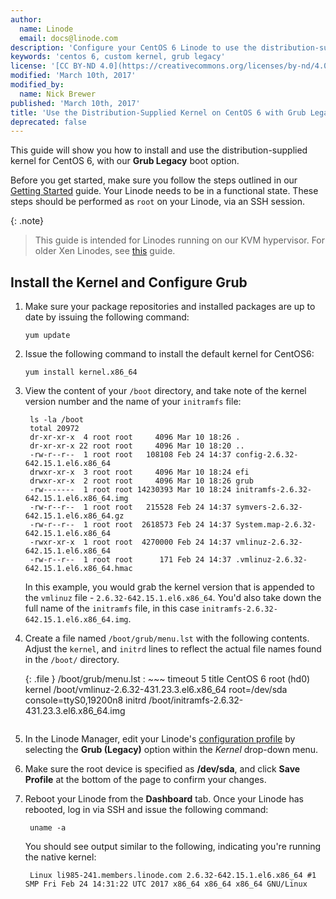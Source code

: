 ```yaml
---
author:
  name: Linode
  email: docs@linode.com
description: 'Configure your CentOS 6 Linode to use the distribution-supplied kernel'
keywords: 'centos 6, custom kernel, grub legacy'
license: '[CC BY-ND 4.0](https://creativecommons.org/licenses/by-nd/4.0)'
modified: 'March 10th, 2017'
modified_by:
  name: Nick Brewer
published: 'March 10th, 2017'
title: 'Use the Distribution-Supplied Kernel on CentOS 6 with Grub Legacy'
deprecated: false
---
```


This guide will show you how to install and use the distribution-supplied kernel for CentOS 6, with our **Grub Legacy** boot option.

Before you get started, make sure you follow the steps outlined in our [Getting Started](/docs/getting-started) guide. Your Linode needs to be in a functional state. These steps should be performed as `root` on your Linode, via an SSH session.

{: .note}
>
> This guide is intended for Linodes running on our KVM hypervisor. For older Xen Linodes, see [this](/docs/tools-reference/custom-kernels-distros/run-a-distributionsupplied-kernel-with-pvgrub) guide.

## Install the Kernel and Configure Grub


1.  Make sure your package repositories and installed packages are up to date by issuing the following command:

        yum update

2.  Issue the following command to install the default kernel for CentOS6:

        yum install kernel.x86_64

3. View the content of your `/boot` directory, and take note of the kernel version number and the name of your `initramfs` file:

		ls -la /boot
		total 20972
		dr-xr-xr-x  4 root root     4096 Mar 10 18:26 .
		dr-xr-xr-x 22 root root     4096 Mar 10 18:20 ..
		-rw-r--r--  1 root root   108108 Feb 24 14:37 config-2.6.32-642.15.1.el6.x86_64
		drwxr-xr-x  3 root root     4096 Mar 10 18:24 efi
		drwxr-xr-x  2 root root     4096 Mar 10 18:26 grub
		-rw-------  1 root root 14230393 Mar 10 18:24 initramfs-2.6.32-642.15.1.el6.x86_64.img
		-rw-r--r--  1 root root   215528 Feb 24 14:37 symvers-2.6.32-642.15.1.el6.x86_64.gz
		-rw-r--r--  1 root root  2618573 Feb 24 14:37 System.map-2.6.32-642.15.1.el6.x86_64
		-rwxr-xr-x  1 root root  4270000 Feb 24 14:37 vmlinuz-2.6.32-642.15.1.el6.x86_64
		-rw-r--r--  1 root root      171 Feb 24 14:37 .vmlinuz-2.6.32-642.15.1.el6.x86_64.hmac

	In this example, you would grab the kernel version that is appended to the `vmlinuz` file - `2.6.32-642.15.1.el6.x86_64`. You'd also take down the full name of the `initramfs` file, in this case `initramfs-2.6.32-642.15.1.el6.x86_64.img`.

4.  Create a file named `/boot/grub/menu.lst` with the following contents. Adjust the `kernel`, and `initrd` lines to reflect the actual file names found in the `/boot/` directory.

    {: .file }
	/boot/grub/menu.lst
	: ~~~
timeout 5
title CentOS 6
	root (hd0)
	kernel /boot/vmlinuz-2.6.32-431.23.3.el6.x86_64 root=/dev/sda console=ttyS0,19200n8
	initrd /boot/initramfs-2.6.32-431.23.3.el6.x86_64.img
	  ~~~

5.  In the Linode Manager, edit your Linode's [configuration profile](/docs/migrate-to-linode/disk-images/disk-images-and-configuration-profiles#editing-a-configuration-profile) by selecting the **Grub (Legacy)** option within the *Kernel* drop-down menu.

6.  Make sure the root device is specified as **/dev/sda**, and click **Save Profile** at the bottom of the page to confirm your changes.

7. Reboot your Linode from the **Dashboard** tab. Once your Linode has rebooted, log in via SSH and issue the following command:

        uname -a

    You should see output similar to the following, indicating you're running the native kernel:

        Linux li985-241.members.linode.com 2.6.32-642.15.1.el6.x86_64 #1 SMP Fri Feb 24 14:31:22 UTC 2017 x86_64 x86_64 x86_64 GNU/Linux
